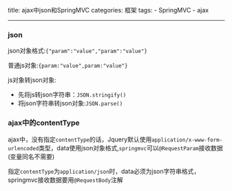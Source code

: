 title: ajax中json和SpringMVC
categories: 框架
tags: 
	- SpringMVC
	- ajax

---

### json

json对象格式:`{"param":"value","param":"value"}`

普通js对象:`{param:"value",param:"value"}`



js对象转json对象:

- 先将js转json字符串：`JSON.stringify()`
- 将json字符串转json对象:`JSON.parse()`

### ajax中的contentType

ajax中，没有指定`contentType`的话，Jquery默认使用`application/x-www-form-urlencoded`类型，data使用json对象格式,`springmvc`可以`@RequestParam`接收数据(变量同名不需要)

指定`contentType`为`application/json`时，data必须为json字符串格式，springmvc接收数据要用`@RequestBody`注解


